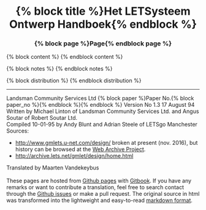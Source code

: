 <center><h1>{% block title %}Het LETSysteem Ontwerp Handboek{% endblock %}</h1></center>
<center><h3>{% block page %}Page{% endblock page %}</h3></center>

{% block content %}
{% endblock content %}

{% block notes %}
{% endblock notes %}

{% block distribution %}
{% endblock distribution %}

---
<div class="sm">Landsman Community Services Ltd 
{% block paper %}Paper No.{% block paper_no %}{% endblock %}{% endblock %} 
Version No 1.3 17 August 94 <br>
Written by Michael Linton of Landsman Community Services Ltd. and 
Angus Soutar of Robert Soutar Ltd. <br>
Compiled 10-01-95 by Andy Blunt and Adrian Steele of LETSgo Manchester<br>
Sources:
<ul>
<li><a href="http://www.gmlets.u-net.com/design/">
http://www.gmlets.u-net.com/design/</a> 
broken at present (nov. 2016), but history can be browsed at the 
<a href="https://web.archive.org/web/20130510203518/http://www.gmlets.u-net.com/design/">
Web Archive Project</a>.</li>
<li><a href="http://archive.lets.net/gmlet/design/home.html">
http://archive.lets.net/gmlet/design/home.html
</a>
</ul>
Translated by Maarten Vandekeybus
<br><br>
These pages are hosted from 
<a href="https://github.com/eeemarv/letsystem-design-manual">
Github pages</a> with 
<a href="https://www.gitbook.com/">Gitbook</a>.
If you have any remarks or want to contribute a translation, 
feel free to search contact through the 
<a href="https://github.com/eeemarv/letsystem-design-manual/issues">
Github issues</a> 
or make a pull request.
The original source in html was transformed into the lightweight and 
easy-to-read <a href="https://guides.github.com/features/mastering-markdown/">
markdown format</a>.
</div>



